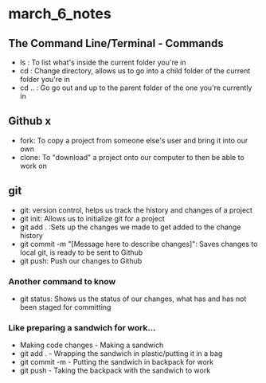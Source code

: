 # march_6_notes

## The Command Line/Terminal - Commands
- ls : To list what's inside the current folder you're in
- cd : Change directory, allows us to go into a child folder of the current folder you're in
- cd .. : Go go out and up to the parent folder of the one you're currently in

## Github x
- fork: To copy a project from someone else's user and bring it into our own
- clone: To "download" a project onto our computer to then be able to work on

## git 
- git: version control, helps us track the history and changes of a project
- git init: Allows us to initialize git for a project
- git add . :Sets up the changes we made to get added to the change history 
- git commit -m "[Message here to describe changes]": Saves changes to local git, is ready to be sent to Github
- git push: Push our changes to Github

### Another command to know
- git status: Shows us the status of our changes, what has and has not been staged for committing

### Like preparing a sandwich for work...
- Making code changes - Making a sandwich
- git add . - Wrapping the sandwich in plastic/putting it in a bag
- git commit -m - Putting the sandwich in backpack for work
- git push - Taking the backpack with the sandwich to work